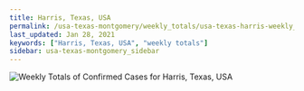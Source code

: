 ```yaml
---
title: Harris, Texas, USA
permalink: /usa-texas-montgomery/weekly_totals/usa-texas-harris-weekly_totals.html
last_updated: Jan 28, 2021
keywords: ["Harris, Texas, USA", "weekly totals"]
sidebar: usa-texas-montgomery_sidebar
---
```


![Weekly Totals of Confirmed Cases for Harris, Texas, USA](/covid_tracker/images/graphs/usa-texas-harris-weekly_totals_graph.png)
